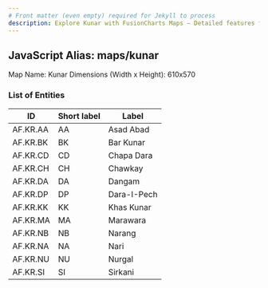```yaml
---
# Front matter (even empty) required for Jekyll to process
description: Explore Kunar with FusionCharts Maps – Detailed features for seamless integration. Try now & enhance your data visualization today! 
---
```


## JavaScript Alias: maps/kunar

Map Name: Kunar
Dimensions (Width x Height): 610x570





### List of Entities

ID | Short label | Label
---|---|---|
AF.KR.AA|AA|Asad Abad
AF.KR.BK|BK|Bar Kunar
AF.KR.CD|CD|Chapa Dara
AF.KR.CH|CH|Chawkay
AF.KR.DA|DA|Dangam
AF.KR.DP|DP|Dara-I-Pech
AF.KR.KK|KK|Khas Kunar
AF.KR.MA|MA|Marawara
AF.KR.NB|NB|Narang
AF.KR.NA|NA|Nari
AF.KR.NU|NU|Nurgal
AF.KR.SI|SI|Sirkani